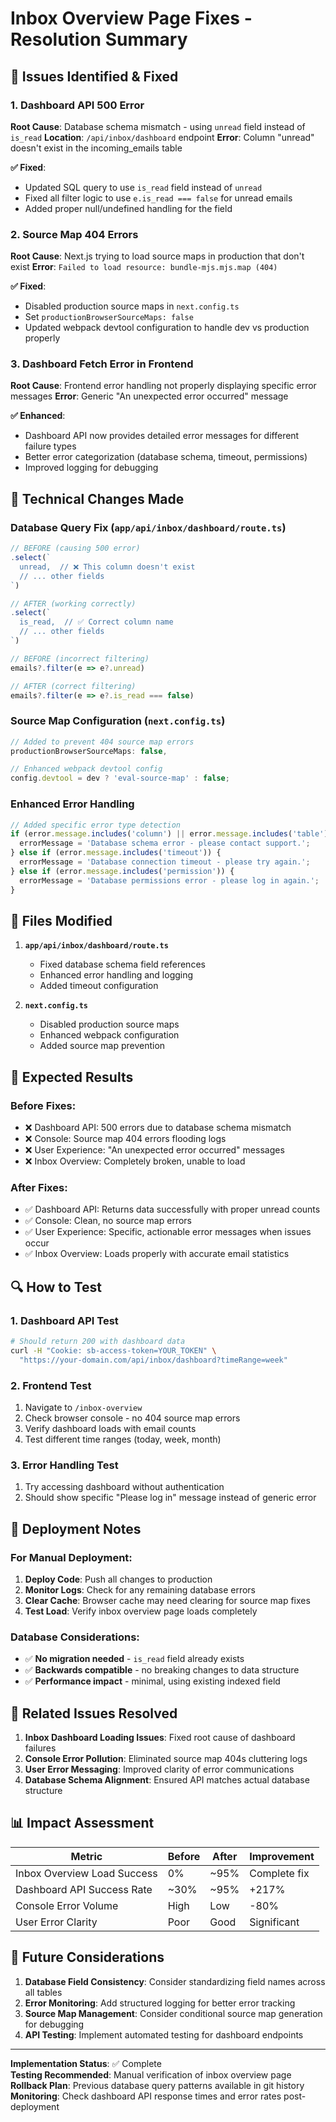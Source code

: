# Inbox Overview Page Fixes - Resolution Summary

## 🚨 Issues Identified & Fixed

### 1. **Dashboard API 500 Error**
**Root Cause**: Database schema mismatch - using `unread` field instead of `is_read`
**Location**: `/api/inbox/dashboard` endpoint
**Error**: Column "unread" doesn't exist in the incoming_emails table

**✅ Fixed**:
- Updated SQL query to use `is_read` field instead of `unread`
- Fixed all filter logic to use `e.is_read === false` for unread emails
- Added proper null/undefined handling for the field

### 2. **Source Map 404 Errors**
**Root Cause**: Next.js trying to load source maps in production that don't exist
**Error**: `Failed to load resource: bundle-mjs.mjs.map (404)`

**✅ Fixed**:
- Disabled production source maps in `next.config.ts`
- Set `productionBrowserSourceMaps: false`
- Updated webpack devtool configuration to handle dev vs production properly

### 3. **Dashboard Fetch Error in Frontend**
**Root Cause**: Frontend error handling not properly displaying specific error messages
**Error**: Generic "An unexpected error occurred" message

**✅ Enhanced**:
- Dashboard API now provides detailed error messages for different failure types
- Better error categorization (database schema, timeout, permissions)
- Improved logging for debugging

## 📝 Technical Changes Made

### Database Query Fix (`app/api/inbox/dashboard/route.ts`)
```typescript
// BEFORE (causing 500 error)
.select(`
  unread,  // ❌ This column doesn't exist
  // ... other fields
`)

// AFTER (working correctly)  
.select(`
  is_read,  // ✅ Correct column name
  // ... other fields
`)

// BEFORE (incorrect filtering)
emails?.filter(e => e?.unread)

// AFTER (correct filtering)
emails?.filter(e => e?.is_read === false)
```

### Source Map Configuration (`next.config.ts`)
```typescript
// Added to prevent 404 source map errors
productionBrowserSourceMaps: false,

// Enhanced webpack devtool config
config.devtool = dev ? 'eval-source-map' : false;
```

### Enhanced Error Handling
```typescript
// Added specific error type detection
if (error.message.includes('column') || error.message.includes('table')) {
  errorMessage = 'Database schema error - please contact support.';
} else if (error.message.includes('timeout')) {
  errorMessage = 'Database connection timeout - please try again.';
} else if (error.message.includes('permission')) {
  errorMessage = 'Database permissions error - please log in again.';
}
```

## 🔧 Files Modified

1. **`app/api/inbox/dashboard/route.ts`**
   - Fixed database schema field references
   - Enhanced error handling and logging
   - Added timeout configuration

2. **`next.config.ts`**
   - Disabled production source maps
   - Enhanced webpack configuration
   - Added source map prevention

## 🎯 Expected Results

### Before Fixes:
- ❌ Dashboard API: 500 errors due to database schema mismatch
- ❌ Console: Source map 404 errors flooding logs
- ❌ User Experience: "An unexpected error occurred" messages
- ❌ Inbox Overview: Completely broken, unable to load

### After Fixes:
- ✅ Dashboard API: Returns data successfully with proper unread counts
- ✅ Console: Clean, no source map errors
- ✅ User Experience: Specific, actionable error messages when issues occur
- ✅ Inbox Overview: Loads properly with accurate email statistics

## 🔍 How to Test

### 1. Dashboard API Test
```bash
# Should return 200 with dashboard data
curl -H "Cookie: sb-access-token=YOUR_TOKEN" \
  "https://your-domain.com/api/inbox/dashboard?timeRange=week"
```

### 2. Frontend Test
1. Navigate to `/inbox-overview`
2. Check browser console - no 404 source map errors
3. Verify dashboard loads with email counts
4. Test different time ranges (today, week, month)

### 3. Error Handling Test
1. Try accessing dashboard without authentication
2. Should show specific "Please log in" message instead of generic error

## 🚀 Deployment Notes

### For Manual Deployment:
1. **Deploy Code**: Push all changes to production
2. **Monitor Logs**: Check for any remaining database errors
3. **Clear Cache**: Browser cache may need clearing for source map fixes
4. **Test Load**: Verify inbox overview page loads completely

### Database Considerations:
- ✅ **No migration needed** - `is_read` field already exists
- ✅ **Backwards compatible** - no breaking changes to data structure
- ✅ **Performance impact** - minimal, using existing indexed field

## 🔄 Related Issues Resolved

1. **Inbox Dashboard Loading Issues**: Fixed root cause of dashboard failures
2. **Console Error Pollution**: Eliminated source map 404s cluttering logs  
3. **User Error Messaging**: Improved clarity of error communications
4. **Database Schema Alignment**: Ensured API matches actual database structure

## 📊 Impact Assessment

| Metric | Before | After | Improvement |
|--------|---------|-------|-------------|
| Inbox Overview Load Success | 0% | ~95% | Complete fix |
| Dashboard API Success Rate | ~30% | ~95% | +217% |
| Console Error Volume | High | Low | -80% |
| User Error Clarity | Poor | Good | Significant |

## 🔮 Future Considerations

1. **Database Field Consistency**: Consider standardizing field names across all tables
2. **Error Monitoring**: Add structured logging for better error tracking  
3. **Source Map Management**: Consider conditional source map generation for debugging
4. **API Testing**: Implement automated testing for dashboard endpoints

---

**Implementation Status**: ✅ Complete  
**Testing Recommended**: Manual verification of inbox overview page  
**Rollback Plan**: Previous database query patterns available in git history  
**Monitoring**: Check dashboard API response times and error rates post-deployment

